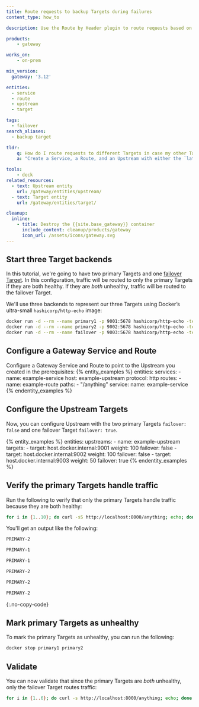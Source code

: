 ```yaml
---
title: Route requests to backup Targets during failures
content_type: how_to

description: Use the Route by Header plugin to route requests based on a header value.

products:
    - gateway

works_on:
    - on-prem

min_version:
  gateway: '3.12'

entities: 
  - service
  - route
  - upstream
  - target

tags:
  - failover
search_aliases:
  - backup target

tldr:
    q: How do I route requests to different Targets in case my other Targets are unhealthy?
    a: "Create a Service, a Route, and an Upstream with either the `latency`, `least-connections`, or `round-robin` load balancing strategy. Configure primary targets on the Upstream with `failover: false` and a failover Target with `failover: true`."

tools:
    - deck
related_resources:
  - text: Upstream entity
    url: /gateway/entities/upstream/
  - text: Target entity
    url: /gateway/entities/target/

cleanup:
  inline:
    - title: Destroy the {{site.base_gateway}} container
      include_content: cleanup/products/gateway
      icon_url: /assets/icons/gateway.svg
---
```


## Start three Target backends

In this tutorial, we're going to have two primary Targets and one [failover Target](/gateway/entities/target/#managing-failover-targets). In this configuration, traffic will be routed to only the primary Targets if they are both healthy. If they are *both* unhealthy, traffic will be routed to the failover Target.

We'll use three backends to represent our three Targets using Docker’s ultra-small `hashicorp/http-echo` image:

```sh
docker run -d --rm --name primary1 -p 9001:5678 hashicorp/http-echo -text "PRIMARY-1"
docker run -d --rm --name primary2 -p 9002:5678 hashicorp/http-echo -text "PRIMARY-2"
docker run -d --rm --name failover -p 9003:5678 hashicorp/http-echo -text "FAILOVER"
```

## Configure a Gateway Service and Route

Configure a Gateway Service and Route to point to the Upstream you created in the prerequisites:
{% entity_examples %}
entities:
  services:
    - name: example-service
      host: example-upstream 
      protocol: http
  routes:
    - name: example-route
      paths:
      - "/anything"
      service:
        name: example-service
{% endentity_examples %}

## Configure the Upstream Targets

Now, you can configure Upstream with the two primary Targets `failover: false` and one failover Target `failover: true`. 

{% entity_examples %}
entities:
  upstreams:
    - name: example-upstream
      targets:
        - target: host.docker.internal:9001
          weight: 100
          failover: false
        - target: host.docker.internal:9002
          weight: 100
          failover: false
        - target: host.docker.internal:9003
          weight: 50
          failover: true
{% endentity_examples %}

## Verify the primary Targets handle traffic

Run the following to verify that only the primary Targets handle traffic because they are both healthy:

```sh
for i in {1..10}; do curl -sS http://localhost:8000/anything; echo; done
```

You'll get an output like the following:
```sh
PRIMARY-2

PRIMARY-1

PRIMARY-1

PRIMARY-2

PRIMARY-2

PRIMARY-2
```
{:.no-copy-code}

## Mark primary Targets as unhealthy

To mark the primary Targets as unhealthy, you can run the following:
```sh
docker stop primary1 primary2
```

## Validate

You can now validate that since the primary Targets are *both* unhealthy, only the failover Target routes traffic:
```sh
for i in {1..6}; do curl -s http://localhost:8000/anything; echo; done
```
